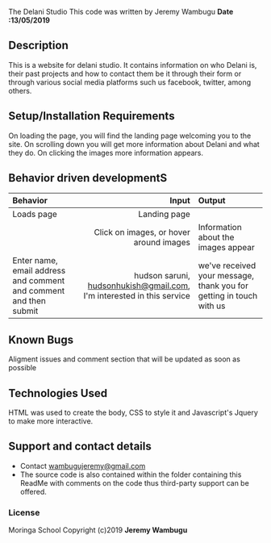 The Delani Studio
This code was written by Jeremy Wambugu
**Date :13/05/2019**
## Description
This is a website for delani studio. It contains information on who Delani is, their past projects and how to contact them be it through their form or through various social media platforms such us facebook, twitter, among others.
## Setup/Installation Requirements
On loading the page, you will find the landing page welcoming you to the site. On scrolling down you will get more information about Delani and what they do. On clicking the images more information appears.
## Behavior driven developmentS
|Behavior|Input|Output|
|:-------|-----:|:------|
|Loads page| Landing page |
| | Click on images, or hover around images |Information about the images appear |
|Enter name, email address and comment and comment and then submit| hudson saruni, hudsonhukish@gmail.com, I'm interested in this service| we've received your message, thank you for getting in touch with us |
## Known Bugs
Aligment issues and comment section that will be updated as soon as possible
## Technologies Used
HTML was used to create the body, CSS to style it and Javascript's Jquery to make more interactive.
## Support and contact details
* Contact wambugujeremy@gmail.com
* The source code is also contained within the folder containing this ReadMe with comments on the code thus third-party support can be offered.

### License
Moringa School
Copyright (c)2019
**Jeremy Wambugu**
